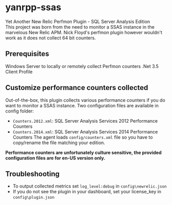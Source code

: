 # yanrpp-ssas
Yet Another New Relic Perfmon Plugin - SQL Server Analysis Edition  
This project was born from the need to monitor a SSAS instance in the marvelous New Relic APM. Nick Floyd's perfmon plugin however wouldn't work as it does not collect 64 bit counters.

## Prerequisites
Windows Server to locally or remotely collect Perfmon counters
.Net 3.5 Client Profile

## Customize performance counters collected
Out-of-the-box, this plugin collects various performance counters if you do want to monitor a SSAS instance. Two configuration files are available in config folder:
+ `Counters.2012.xml`: SQL Server Analysis Services 2012 Performance Counters 
+ `Counters.2014.xml`: SQL Server Analysis Services 2014 Performance Counters
The agent loads `config/counters.xml` file so you have to copy/rename the file matching your edition.

**Performance counters are unfortunately culture sensitive, the provided configuration files are for en-US version only.**

## Troubleshooting
+ To output collected metrics set `log_level:debug` in `config\newrelic.json`
+ If you do not see the plugin in your dashboard, set your license_key in `config\plugin.json`